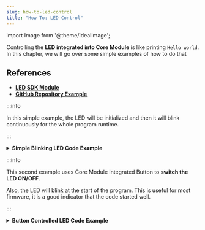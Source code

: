 ```yaml
---
slug: how-to-led-control
title: "How To: LED Control"
---
```

import Image from '@theme/IdealImage';

Controlling the **LED integrated into Core Module** is like printing `Hello world`. In this chapter, we will go over some simple examples of how to do that

## References
- [**LED SDK Module**](https://sdk.hardwario.com/group__twr__led.html)
- [**GitHub Repository Example**](https://github.com/hardwario/twr-sdk/blob/master/_examples/led-on-off/application.c)

:::info

In this simple example, the LED will be initialized and then it will blink continuously for the whole program runtime.

:::

<details><summary><b>Simple Blinking LED Code Example</b></summary>
<p>

  ```c showLineNumbers
  #include <application.h>

  twr_led_t led;

  void application_init(void)
  {
      twr_led_init(&led, TWR_GPIO_LED, false, false);
      twr_led_set_mode(&led, TWR_LED_MODE_BLINK);
  }
  ```

</p>
</details>

:::info

This second example uses Core Module integrated Button to **switch the LED ON/OFF**.

Also, the LED will blink at the start of the program. This is useful for most firmware, it is a good indicator that the code started well.

:::

<details><summary><b>Button Controlled LED Code Example</b></summary>
<p>

  ```c showLineNumbers
  #include <application.h>

  // LED instance
  twr_led_t led;

  twr_button_t button;

  void button_event_handler(twr_button_t *self, twr_button_event_t event, void *event_param)
  {
      if (event == TWR_BUTTON_EVENT_PRESS)
      {
          twr_led_set_mode(&led, TWR_LED_MODE_TOGGLE);
      }
  }

  // Application initialization function which is called once after boot
  void application_init(void)
  {
      // Initialize LED
      twr_led_init(&led, TWR_GPIO_LED, false, 0);
      twr_led_pulse(&led, 2000);

      twr_button_init(&button, TWR_GPIO_BUTTON, TWR_GPIO_PULL_DOWN, 0);
      twr_button_set_event_handler(&button, button_event_handler, NULL);
  }
  ```

</p>
</details>

